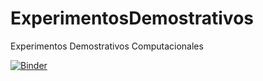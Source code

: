 # ExperimentosDemostrativos
Experimentos Demostrativos Computacionales


[![Binder](https://mybinder.org/badge_logo.svg)](https://mybinder.org/v2/gh/forero/ExperimentosDemostrativos/main)
